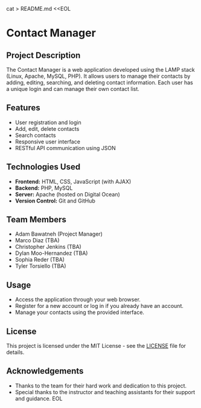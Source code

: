 cat > README.md <<EOL
# Contact Manager

## Project Description

The Contact Manager is a web application developed using the LAMP stack (Linux, Apache, MySQL, PHP). It allows users to manage their contacts by adding, editing, searching, and deleting contact information. Each user has a unique login and can manage their own contact list.

## Features

- User registration and login
- Add, edit, delete contacts
- Search contacts
- Responsive user interface
- RESTful API communication using JSON

## Technologies Used

- **Frontend:** HTML, CSS, JavaScript (with AJAX)
- **Backend:** PHP, MySQL
- **Server:** Apache (hosted on Digital Ocean)
- **Version Control:** Git and GitHub

## Team Members

- Adam Bawatneh (Project Manager)
- Marco Diaz (TBA)
- Christopher Jenkins (TBA)
- Dylan Moo-Hernandez (TBA)
- Sophia Reder (TBA)
- Tyler Torsiello (TBA)

## Usage

- Access the application through your web browser.
- Register for a new account or log in if you already have an account.
- Manage your contacts using the provided interface.

## License

This project is licensed under the MIT License - see the [LICENSE](LICENSE) file for details.

## Acknowledgements

- Thanks to the team for their hard work and dedication to this project.
- Special thanks to the instructor and teaching assistants for their support and guidance.
EOL